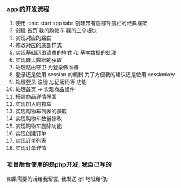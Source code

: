 ### app 的开发流程 
1. 使用 ionic start app tabs 创建带有底部导航栏的经典框架 
2. 创建 首页 我的购物车 我的三个板块 
3. 实现对应的路由
4. 修改对应的底部样式 
5. 实现基础网络请求的样式 和 基本数据的处理 
6. 实现首页数据的获取 
7. 处理路由守卫 为登录做准备 
8. 登录还是使用 session 的机制 为了方便我的建议还是使用 sessionkey
9. 处理登录 注册  忘记密码等 功能 
10. 处理首页 -> 实现商品组件 
11. 搭建商品详情界面 
12. 实现加入购物车 
13. 实现购物车列表的获取 
14. 实现购物车数量修改 
15. 实现购物车删除功能 
16. 实现创建订单 
17. 实现订单列表 
18. 实现订单详情 


### 项目后台使用的是php开发, 我自己写的   
如果需要的话给我留言, 我发送 git 地址给你;
